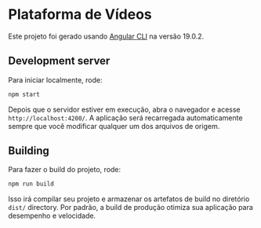 # Plataforma de Vídeos

Este projeto foi gerado usando [Angular CLI](https://github.com/angular/angular-cli) na versão 19.0.2.

## Development server

Para iniciar localmente, rode:

```bash
npm start
```

Depois que o servidor estiver em execução, abra o navegador e acesse `http://localhost:4200/`. A aplicação será recarregada automaticamente sempre que você modificar qualquer um dos arquivos de origem.

## Building

Para fazer o build do projeto, rode:

```bash
npm run build
```

Isso irá compilar seu projeto e armazenar os artefatos de build no diretório `dist/` directory. Por padrão, a build de produção otimiza sua aplicação para desempenho e velocidade.
